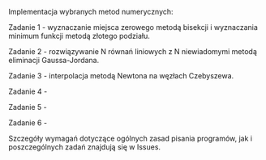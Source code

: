 Implementacja wybranych metod numerycznych:

Zadanie 1 - wyznaczanie miejsca zerowego metodą bisekcji i wyznaczania minimum funkcji metodą złotego podziału.

Zadanie 2 - rozwiązywanie N równań liniowych z N niewiadomymi metodą eliminacji Gaussa-Jordana.

Zadanie 3 - interpolacja metodą Newtona na węzłach Czebyszewa.

Zadanie 4 - 

Zadanie 5 - 

Zadanie 6 - 

Szczegóły wymagań dotyczące ogólnych zasad pisania programów, jak i poszczególnych zadań znajdują się w Issues.
